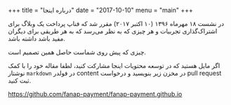 +++
title = "درباره اینجا"
date = "2017-10-10"
menu = "main"
+++

در نشست ۱۸ مهرماه ۱۳۹۶ 
(۱۰ اکتبر ۲۰۱۷)
مقرر شد که فناپ پرداخت یک وبلاگ برای اشتراک‌گذاری تجربیات
و هر چیزی که به نظر می‌رسد که به هر طریقی برای دیگران مفید باشد
 داشته باشد.

چیزی که پیش روی شماست حاصل همین تصمیم است.

اگر مایل هستید که در توسعه محتویات اینجا مشارکت کنید، 
لطفا  مقاله خود را با کمک نوشتار
`markdown`
در فولدر content در مخزن زیر
بنویسید و درخواست pull request ثبت کنید.

https://github.com/fanap-payment/fanap-payment.github.io
